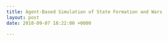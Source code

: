 ```yaml
---
title: Agent-Based Simulation of State Formation and Wars
layout: post
date: 2018-09-07 18:22:00 +0000

---
```

